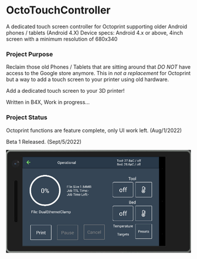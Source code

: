 # OctoTouchController
A dedicated touch screen controller for Octoprint supporting older Android phones / tablets (Android 4.X) 
Device specs: Android 4.x or above, 4inch screen with a minimum resolution of 680x340

### Project Purpose
Reclaim those old Phones / Tablets that are sitting around that *DO NOT* have access to the Google store anymore. 
This in *not a replacement* for Octoprint but a way to add a touch screen to your printer using old hardware.

Add a dedicated touch screen to your 3D printer!

Written in B4X, Work in progress... 

### Project Status
Octoprint functions are feature complete, only UI work left. (Aug/1/2022)

Beta 1 Released. (Sept/5/2022)

![](./github_pics/print.jpg?raw=true "Printing")  
